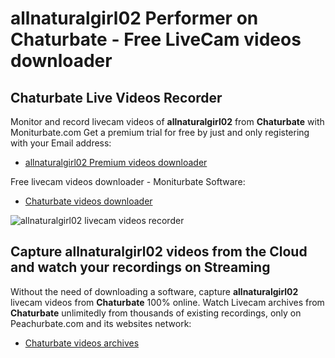# allnaturalgirl02 Performer on Chaturbate - Free LiveCam videos downloader

## Chaturbate Live Videos Recorder

Monitor and record livecam videos of **allnaturalgirl02** from **Chaturbate** with Moniturbate.com
Get a premium trial for free by just and only registering with your Email address:
* [allnaturalgirl02 Premium videos downloader](https://moniturbate.com/request-demo-licence-key.html)

Free livecam videos downloader - Moniturbate Software:
* [Chaturbate videos downloader](https://moniturbate.com/moniturbate-download-software.html)

![allnaturalgirl02 livecam videos recorder](https://peachurnet.com/templates/moniturbate-software.png)


## Capture allnaturalgirl02 videos from the Cloud and watch your recordings on Streaming

Without the need of downloading a software, capture **allnaturalgirl02** livecam videos from **Chaturbate** 100% online.
Watch Livecam archives from **Chaturbate** unlimitedly from thousands of existing recordings, only on Peachurbate.com and its websites network:
* [Chaturbate videos archives](https://peachurnet.com/)